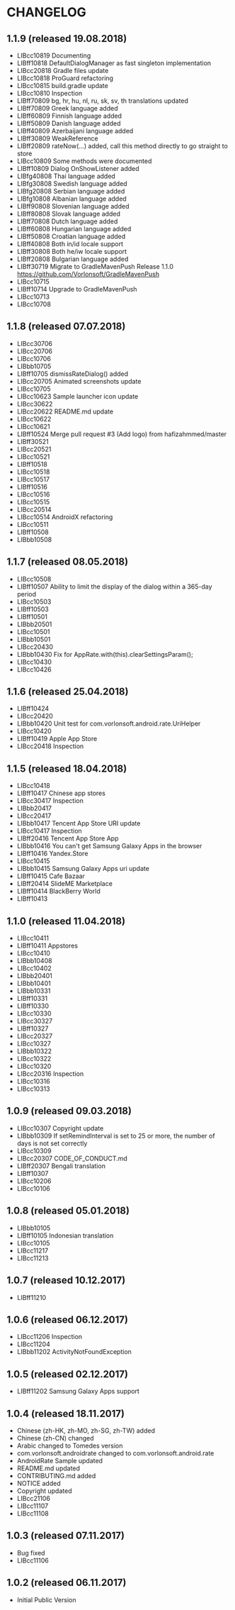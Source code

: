 # CHANGELOG

## 1.1.9 (released 19.08.2018)

- LIBcc10819 Documenting
- LIBff10818 DefaultDialogManager as fast singleton implementation
- LIBcc20818 Gradle files update
- LIBcc10818 ProGuard refactoring
- LIBcc10815 build.gradle update
- LIBcc10810 Inspection
- LIBff70809 bg, hr, hu, nl, ru, sk, sv, th translations updated
- LIBff70809 Greek language added
- LIBff60809 Finnish language added
- LIBff50809 Danish language added
- LIBff40809 Azerbaijani language added
- LIBff30809 WeakReference<Dialog> to dialog implemented
- LIBff20809 rateNow(...) added, call this method directly to go straight to store
- LIBcc10809 Some methods were documented
- LIBff10809 Dialog OnShowListener added
- LIBfg40808 Thai language added
- LIBfg30808 Swedish language added
- LIBfg20808 Serbian language added
- LIBfg10808 Albanian language added
- LIBff90808 Slovenian language added
- LIBff80808 Slovak language added
- LIBff70808 Dutch language added
- LIBff60808 Hungarian language added
- LIBff50808 Croatian language added
- LIBff40808 Both in/id locale support
- LIBff30808 Both he/iw locale support
- LIBff20808 Bulgarian language added
- LIBff30719 Migrate to GradleMavenPush Release 1.1.0 https://github.com/Vorlonsoft/GradleMavenPush
- LIBcc10715
- LIBff10714 Upgrade to GradleMavenPush
- LIBcc10713
- LIBcc10708

## 1.1.8 (released 07.07.2018)

- LIBcc30706
- LIBcc20706
- LIBcc10706
- LIBbb10705
- LIBff10705 dismissRateDialog() added
- LIBcc20705 Animated screenshots update
- LIBcc10705
- LIBcc10623 Sample launcher icon update
- LIBcc30622
- LIBcc20622 README.md update
- LIBcc10622
- LIBcc10621
- LIBff10524 Merge pull request #3 (Add logo) from hafizahmmed/master
- LIBff30521
- LIBcc20521
- LIBcc10521
- LIBff10518
- LIBcc10518
- LIBcc10517
- LIBff10516
- LIBcc10516
- LIBcc10515
- LIBcc20514
- LIBcc10514 AndroidX refactoring
- LIBcc10511
- LIBff10508
- LIBbb10508

## 1.1.7 (released 08.05.2018)

- LIBcc10508
- LIBff10507 Ability to limit the display of the dialog within a 365-day period
- LIBcc10503
- LIBff10503
- LIBff10501
- LIBbb20501
- LIBcc10501
- LIBbb10501
- LIBcc20430
- LIBbb10430 Fix for AppRate.with(this).clearSettingsParam();
- LIBcc10430
- LIBcc10426

## 1.1.6 (released 25.04.2018)

- LIBff10424
- LIBcc20420
- LIBbb10420 Unit test for com.vorlonsoft.android.rate.UriHelper
- LIBcc10420
- LIBff10419 Apple App Store
- LIBcc20418 Inspection

## 1.1.5 (released 18.04.2018)

- LIBcc10418
- LIBff10417 Chinese app stores
- LIBcc30417 Inspection
- LIBbb20417
- LIBcc20417
- LIBbb10417 Tencent App Store URI update
- LIBcc10417 Inspection
- LIBff20416 Tencent App Store App
- LIBbb10416 You can't get Samsung Galaxy Apps in the browser
- LIBff10416 Yandex.Store
- LIBcc10415
- LIBbb10415 Samsung Galaxy Apps uri update
- LIBff10415 Cafe Bazaar
- LIBff20414 SlideME Marketplace
- LIBff10414 BlackBerry World
- LIBff10413

## 1.1.0 (released 11.04.2018)

- LIBcc10411
- LIBff10411 Appstores
- LIBcc10410
- LIBbb10408
- LIBcc10402
- LIBbb20401
- LIBbb10401
- LIBbb10331
- LIBff10331
- LIBff10330
- LIBcc10330
- LIBcc30327
- LIBff10327
- LIBcc20327
- LIBcc10327
- LIBbb10322
- LIBcc10322
- LIBcc10320
- LIBcc20316 Inspection
- LIBcc10316
- LIBcc10313

## 1.0.9 (released 09.03.2018)

- LIBcc10307 Copyright update
- LIBbb10309 If setRemindInterval is set to 25 or more, the number of days is not set correctly
- LIBcc10309
- LIBcc20307 CODE_OF_CONDUCT.md
- LIBff20307 Bengali translation
- LIBff10307
- LIBcc10206
- LIBcc10106

## 1.0.8 (released 05.01.2018)

- LIBbb10105
- LIBff10105 Indonesian translation
- LIBcc10105
- LIBcc11217
- LIBcc11213

## 1.0.7 (released 10.12.2017)

- LIBff11210

## 1.0.6 (released 06.12.2017)

- LIBcc11206 Inspection
- LIBcc11204
- LIBbb11202 ActivityNotFoundException

## 1.0.5 (released 02.12.2017)

- LIBff11202 Samsung Galaxy Apps support

## 1.0.4 (released 18.11.2017)

- Chinese (zh-HK, zh-MO, zh-SG, zh-TW) added
- Chinese (zh-CN) changed
- Arabic changed to Tomedes version
- com.vorlonsoft.androidrate changed to com.vorlonsoft.android.rate
- AndroidRate Sample updated
- README.md updated
- CONTRIBUTING.md added
- NOTICE added
- Copyright updated
- LIBcc21106
- LIBcc11107
- LIBcc11108

## 1.0.3 (released 07.11.2017)

- Bug fixed
- LIBcc11106

## 1.0.2 (released 06.11.2017)

- Initial Public Version